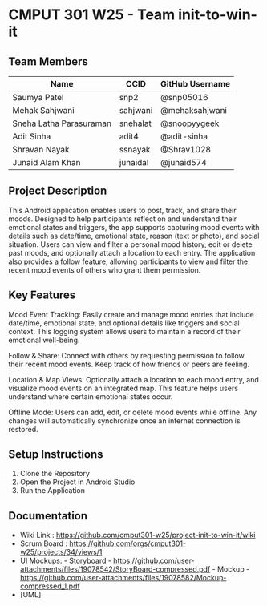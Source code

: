 # CMPUT 301 W25 - Team init-to-win-it

## Team Members

| Name                               | CCID    | GitHub Username   |
| ---------------------------------- | ------- | ----------------- |
| Saumya Patel                       | snp2    | @snp05016         |
| Mehak Sahjwani                     | sahjwani| @mehaksahjwani    |
| Sneha Latha Parasuraman            | snehalat| @snoopyygeek      |
| Adit Sinha                         | adit4   | @adit-sinha       |
| Shravan Nayak                      | ssnayak | @Shrav1028        |
| Junaid Alam Khan                   | junaidal| @junaid574        |

## Project Description

This Android application enables users to post, track, and share their moods. Designed to help participants reflect on and understand their emotional states and triggers, the app supports capturing mood events with details such as date/time, emotional state, reason (text or photo), and social situation. Users can view and filter a personal mood history, edit or delete past moods, and optionally attach a location to each entry. The application also provides a follow feature, allowing participants to view and filter the recent mood events of others who grant them permission. 

## Key Features

Mood Event Tracking: Easily create and manage mood entries that include date/time, emotional state, and optional details like triggers and social context. This logging system allows users to maintain a record of their emotional well-being.

Follow & Share: Connect with others by requesting permission to follow their recent mood events. Keep track of how friends or peers are feeling. 

Location & Map Views: Optionally attach a location to each mood entry, and visualize mood events on an integrated map. This feature helps users understand where certain emotional states occur.

Offline Mode: Users can add, edit, or delete mood events while offline. Any changes will automatically synchronize once an internet connection is restored.

## Setup Instructions

1. Clone the Repository
2. Open the Project in Android Studio
3. Run the Application

## Documentation

- Wiki Link : https://github.com/cmput301-w25/project-init-to-win-it/wiki
- Scrum Board : https://github.com/orgs/cmput301-w25/projects/34/views/1
- UI Mockups:
        - Storyboard - https://github.com/user-attachments/files/19078542/StoryBoard-compressed.pdf
        - Mockup - https://github.com/user-attachments/files/19078582/Mockup-compressed_1.pdf
- [UML]
